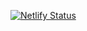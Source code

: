 [![Netlify Status](https://api.netlify.com/api/v1/badges/9614e575-5718-493e-ab71-3ba12693392f/deploy-status)](https://app.netlify.com/sites/rbiz/deploys)
